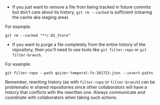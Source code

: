 - If you just want to remove a file from being tracked in future commits but don't care about its history, `git rm --cached` is sufficient (clearing the cache aka staging area).


For example:
```
git rm --cached "**/.DS_Store"
```

    
- If you want to purge a file completely from the entire history of the repository, then you'll need to use tools like `git filter-repo` or `git filter-branch`.


For example:
```
git filter-repo --path quizer-temporal-fx-381723.json --invert-paths
```


Remember, rewriting history (as with `filter-repo` or `filter-branch`) can be problematic in shared repositories since other collaborators will have a history that conflicts with the rewritten one. Always communicate and coordinate with collaborators when taking such actions.